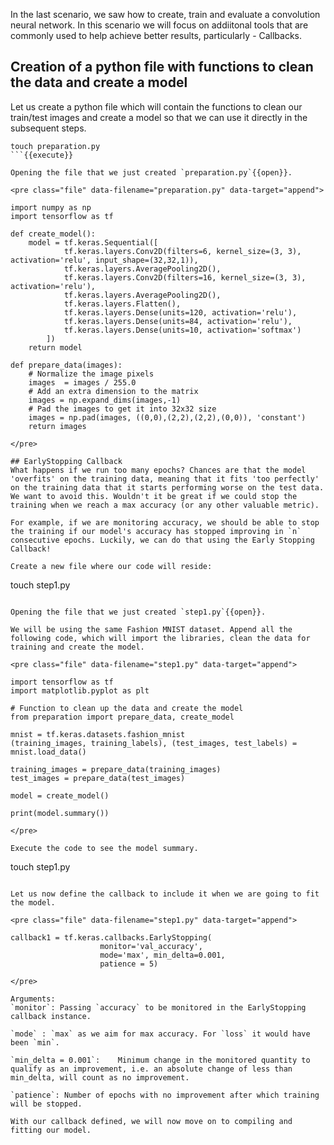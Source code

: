 In the last scenario, we saw how to create, train and evaluate a convolution neural network. In this scenario we will focus on addiitonal tools that are commonly used to help achieve better results, particularly - Callbacks.

## Creation of a python file with functions to clean the data and create a model
Let us create a python file which will contain the functions to clean our train/test images and create a model so that we can use it directly in the subsequent steps.

```
touch preparation.py
```{{execute}}

Opening the file that we just created `preparation.py`{{open}}.

<pre class="file" data-filename="preparation.py" data-target="append">

import numpy as np
import tensorflow as tf

def create_model():
	model = tf.keras.Sequential([
    		tf.keras.layers.Conv2D(filters=6, kernel_size=(3, 3), activation='relu', input_shape=(32,32,1)),
    		tf.keras.layers.AveragePooling2D(),
    		tf.keras.layers.Conv2D(filters=16, kernel_size=(3, 3), activation='relu'),
    		tf.keras.layers.AveragePooling2D(),
    		tf.keras.layers.Flatten(),
    		tf.keras.layers.Dense(units=120, activation='relu'),
    		tf.keras.layers.Dense(units=84, activation='relu'),
    		tf.keras.layers.Dense(units=10, activation='softmax')
		])
	return model
	
def prepare_data(images):
	# Normalize the image pixels
	images  = images / 255.0
	# Add an extra dimension to the matrix
	images = np.expand_dims(images,-1)
	# Pad the images to get it into 32x32 size
	images = np.pad(images, ((0,0),(2,2),(2,2),(0,0)), 'constant')
	return images

</pre>

## EarlyStopping Callback
What happens if we run too many epochs? Chances are that the model 'overfits' on the training data, meaning that it fits 'too perfectly' on the training data that it starts performing worse on the test data. We want to avoid this. Wouldn't it be great if we could stop the training when we reach a max accuracy (or any other valuable metric).

For example, if we are monitoring accuracy, we should be able to stop the training if our model's accuracy has stopped improving in `n` consecutive epochs. Luckily, we can do that using the Early Stopping Callback!

Create a new file where our code will reside:

```
touch step1.py
```{{execute}}

Opening the file that we just created `step1.py`{{open}}.

We will be using the same Fashion MNIST dataset. Append all the following code, which will import the libraries, clean the data for training and create the model.

<pre class="file" data-filename="step1.py" data-target="append">

import tensorflow as tf
import matplotlib.pyplot as plt

# Function to clean up the data and create the model
from preparation import prepare_data, create_model

mnist = tf.keras.datasets.fashion_mnist
(training_images, training_labels), (test_images, test_labels) = mnist.load_data()

training_images = prepare_data(training_images)
test_images = prepare_data(test_images)

model = create_model()

print(model.summary())

</pre>

Execute the code to see the model summary.

```
touch step1.py
```{{execute}}

Let us now define the callback to include it when we are going to fit the model.

<pre class="file" data-filename="step1.py" data-target="append">

callback1 = tf.keras.callbacks.EarlyStopping(
                    monitor='val_accuracy',
                    mode='max', min_delta=0.001,
                    patience = 5)

</pre>

Arguments:
`monitor`: Passing `accuracy` to be monitored in the EarlyStopping callback instance.

`mode` : `max` as we aim for max accuracy. For `loss` it would have been `min`.

`min_delta = 0.001`: 	Minimum change in the monitored quantity to qualify as an improvement, i.e. an absolute change of less than min_delta, will count as no improvement.

`patience`: Number of epochs with no improvement after which training will be stopped.

With our callback defined, we will now move on to compiling and fitting our model.